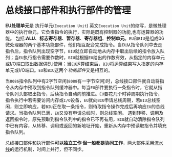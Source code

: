 # 总线接口部件和执行部件的管理

**EU处理单元**是 执行单元(`Execution Unit`) 英文`Execution Unit`的缩写，是微处理器中的执行单元，它负责指令的执行，实际是既有控制器的功能,也有运算器的功能。 包括:**ALU**、**标志寄存器**、**暂存器**、**寄存器组**、**控制单元**。`EU`和`BIU`是组成06微处理器的两个基本功能部件，他们相互配合完成指令。当`EU`从指令队列中去走指令后，指令队列出现空字节，`BIU`就立即自动地从内存中取出后续的指令放入队列；当`EU`执行指令需要作数时，`BIU`就根据`EU`给出的作数有效，从指定的内存单元或I/O端口取出数据供EU使用；当`EU`运算结束后，`BIU`将运算结果写入指定的内存单元或I/O端口。`EU`和`BIU`这两个*功能部件*又是相互的。

​	当`8086`指令队列中有2字节空闲(`8088`有一字节空闲)时，总线接口部件就自动将指令从内存中预取到指令队列缓冲器中。
​    每当`EU`部件要执行一条指令时，它就从指令队列头部取出指令，后续指令自动向前推进。`EU`要花几个时钟周期执行指令，指令执行中若需要访问内存或`I/O`设备，`EU`就向`BIU`申请总线周期，若`BIU`总线空闲，则立即响应，若`BIU`正在取一条指令，则待取指令操作完成后再响应`EU`的总线请求。
​    当指令队列已满，`EU`又没有申请总线时，则总线空闲。
遇到转移、调用及返回指令时，原先预取到指令队列中的指令已不再有用，`BIU`就自动清除指令队列中已有内容，从转移、调用或返回的新地址开始，重新从内存中预读取指令并填充指令队列。

总线接口部件和执行部件**可以独立工作 但一般都是协同工作**，两大部件采用[流水线](./流水线技术.md)的运行机制，时间上并行，但不同步。





